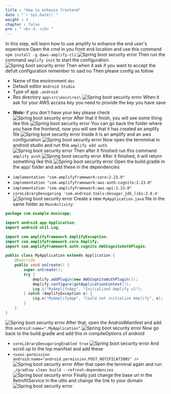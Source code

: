 ```yaml
---
title : "How to enhance frontend"
date : "`r Sys.Date()`"
weight : 4
chapter : false
pre : " <b> 4. </b> "
---
```



In this step, will learn how to use amplify to enhance the end user's experience
Open the cmd in you front end location and use this command `npm install -g @aws-amplify-cli`
![Spring boot security error](/images/4.frontendenhancement/01.png)
Then run the command `amplify init` to start the configuration.
![Spring boot security error](/images/4.frontendenhancement/02.png)
Then  when it ask if you want to accept the defult configuration remember to said no
Then please config as follow
- Name of the environment `dev` 
- Default editor `Android Studio`
- Type of app `.android`
- Res directory  `app\src\main\res\`
![Spring boot security error](/images/4.frontendenhancement/03.png)
When it ask for your AWS access key you need to provide the key you have save
* ***Note:*** if you don't have your key please check 
![Spring boot security error](/images/4.frontendenhancement/04.png)
After that it finish, you will see some thing like this
![Spring boot security error](/images/4.frontendenhancement/05.png)
You can go back the folder where you have the frontend, now you will see that it has created an amplify file
![Spring boot security error](/images/4.frontendenhancement/06.png)
Inside it is an amplify and an aws configuration
![Spring boot security error](/images/4.frontendenhancement/07.png)
Now open the termminal in android studio and run this
`amplify add auth`
![Spring boot security error](/images/4.frontendenhancement/09.png)
Then after it finished run this command  `amplify push`
![Spring boot security error](/images/4.frontendenhancement/10.png)
After it finished, it will return something like this
![Spring boot security error](/images/4.frontendenhancement/11.png)
Open the build.gradle in the app/ folder and add these in the dependencies
- `implementation "com.amplifyframework:core:2.23.0"`
- `implementation "com.amplifyframework:aws-auth-cognito:2.23.0"`
- `implementation "com.amplifyframework:aws-api:2.23.0"`
- `coreLibraryDesugaring 'com.android.tools:desugar_jdk_libs:2.0.4'`
![Spring boot security error](/images/4.frontendenhancement/12.png)
Create a new `MyApplication.java` file in the same folder as `MainActivity`:
```java
package com.example.musicapp;

import android.app.Application;
import android.util.Log;

import com.amplifyframework.AmplifyException;
import com.amplifyframework.core.Amplify;
import com.amplifyframework.auth.cognito.AWSCognitoAuthPlugin;

public class MyApplication extends Application {
    @Override
    public void onCreate() {
        super.onCreate();
        try {
            Amplify.addPlugin(new AWSCognitoAuthPlugin());
            Amplify.configure(getApplicationContext());
            Log.i("MyAmplifyApp", "Initialized Amplify v2");
        } catch (AmplifyException e) {
            Log.e("MyAmplifyApp", "Could not initialize Amplify", e);
        }
    }
}
```

![Spring boot security error](/images/4.frontendenhancement/13.png)
After that, open the AndroidManifest and add this `android:name=".MyApplication"`
![Spring boot security error](/images/4.frontendenhancement/14.png)
Now go back to the build.gradle and add this in compileOptions of android
- `coreLibraryDesugaringEnabled true`
![Spring boot security error](/images/4.frontendenhancement/15.png)
And scroll up to the top manifset and add these
- `<uses-permission android:name="android.permission.POST_NOTIFICATIONS" />`
![Spring boot security error](/images/4.frontendenhancement/16.png)
After that open the terminal again and run `./gradlew clean build --refresh-dependencies` 
![Spring boot security error](/images/4.frontendenhancement/17.png)
Finally just change the base url in the RetrofitService in the  ultis and change the link to your domain
![Spring boot security error](/images/4.frontendenhancement/18.png)

